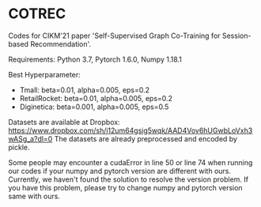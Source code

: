 # COTREC
Codes for CIKM'21 paper 'Self-Supervised Graph Co-Training for Session-based Recommendation'.

Requirements: Python 3.7, Pytorch 1.6.0, Numpy 1.18.1

Best Hyperparameter:
+ Tmall: beta=0.01, alpha=0.005, eps=0.2
+ RetailRocket: beta=0.01, alpha=0.005, eps=0.2
+ Diginetica: beta=0.001, alpha=0.005, eps=0.5

Datasets are available at Dropbox: https://www.dropbox.com/sh/j12um64gsig5wqk/AAD4Vov6hUGwbLoVxh3wASg_a?dl=0 The datasets are already preprocessed and encoded by pickle.

Some people may encounter a cudaError in line 50 or line 74 when running our codes if your numpy and pytorch version are different with ours. Currently, we haven't found the solution to resolve the version problem. If you have this problem, please try to change numpy and pytorch version same with ours.
